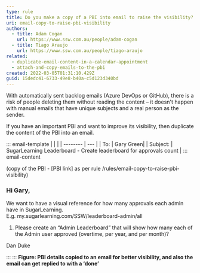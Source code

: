 ```yaml
---
type: rule
title: Do you make a copy of a PBI into email to raise the visibility?
uri: email-copy-to-raise-pbi-visibility
authors:
  - title: Adam Cogan
    url: https://www.ssw.com.au/people/adam-cogan
  - title: Tiago Araujo
    url: https://www.ssw.com.au/people/tiago-araujo
related:
  - duplicate-email-content-in-a-calendar-appointment
  - attach-and-copy-emails-to-the-pbi
created: 2022-03-05T01:31:10.429Z
guid: 15dedc41-6733-49e8-b40a-c5d123d340bd
---
```

With automatically sent backlog emails (Azure DevOps or GitHub), there is a risk of people deleting them without reading the content – it doesn't happen with manual emails that have unique subjects and a real person as the sender. 

<!--endintro-->

If you have an important PBI and want to improve its visibility, then duplicate the content of the PBI into an email.

::: email-template
|          |     |
| -------- | --- |
| To:      | Gary Green|
| Subject: | SugarLearning Leaderboard - Create leaderboard for approvals count |
::: email-content  

(copy of the PBI - \[PBI link\] as per rule /rules/email-copy-to-raise-pbi-visibility)

### Hi Gary,

We want to have a visual reference for how many approvals each admin have in SugarLearning.   
E.g. my&#46;sugarlearning&#46;com/SSW/leaderboard-admin/all

1. Please create an “Admin Leaderboard” that will show how many each of the Admin user approved (overtime, per year, and per month)?

Dan Duke

:::
:::
**Figure: PBI details copied to an email for better visibility, and also the email can get replied to with a ‘done’**

